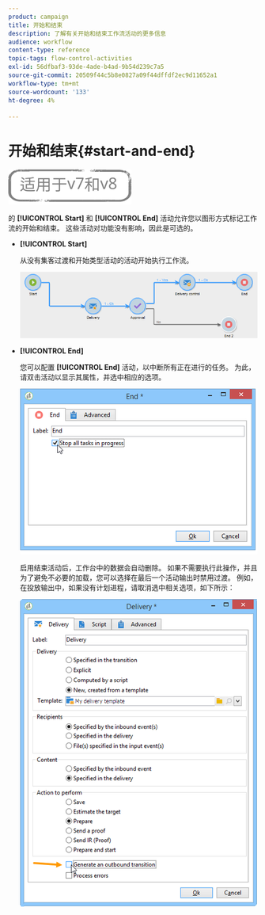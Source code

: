 ```yaml
---
product: campaign
title: 开始和结束
description: 了解有关开始和结束工作流活动的更多信息
audience: workflow
content-type: reference
topic-tags: flow-control-activities
exl-id: 56dfbaf3-93de-4ade-b4ad-9b54d239c7a5
source-git-commit: 20509f44c5b8e0827a09f44dffdf2ec9d11652a1
workflow-type: tm+mt
source-wordcount: '133'
ht-degree: 4%

---
```


# 开始和结束{#start-and-end}

![](../../assets/common.svg)

的 **[!UICONTROL Start]** 和 **[!UICONTROL End]** 活动允许您以图形方式标记工作流的开始和结束。 这些活动对功能没有影响，因此是可选的。

* **[!UICONTROL Start]**

   从没有集客过渡和开始类型活动的活动开始执行工作流。

   ![](assets/s_user_segmentation_start_stop.png)

* **[!UICONTROL End]**

   您可以配置 **[!UICONTROL End]** 活动，以中断所有正在进行的任务。 为此，请双击活动以显示其属性，并选中相应的选项。

   ![](assets/s_user_segmentation_end.png)

   启用结束活动后，工作台中的数据会自动删除。 如果不需要执行此操作，并且为了避免不必要的加载，您可以选择在最后一个活动输出时禁用过渡。 例如，在投放输出中，如果没有计划进程，请取消选中相关选项，如下所示：

   ![](assets/s_advuser_delivery_option_no_output.png)
